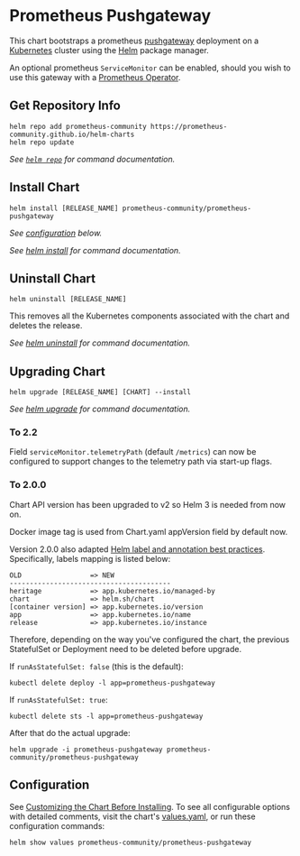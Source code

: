 # Prometheus Pushgateway

This chart bootstraps a prometheus [pushgateway](http://github.com/prometheus/pushgateway) deployment on a [Kubernetes](http://kubernetes.io) cluster using the [Helm](https://helm.sh) package manager.

An optional prometheus `ServiceMonitor` can be enabled, should you wish to use this gateway with a [Prometheus Operator](https://github.com/coreos/prometheus-operator).

## Get Repository Info

```console
helm repo add prometheus-community https://prometheus-community.github.io/helm-charts
helm repo update
```

_See [`helm repo`](https://helm.sh/docs/helm/helm_repo/) for command documentation._

## Install Chart

```console
helm install [RELEASE_NAME] prometheus-community/prometheus-pushgateway
```

_See [configuration](#configuration) below._

_See [helm install](https://helm.sh/docs/helm/helm_install/) for command documentation._

## Uninstall Chart

```console
helm uninstall [RELEASE_NAME]
```

This removes all the Kubernetes components associated with the chart and deletes the release.

_See [helm uninstall](https://helm.sh/docs/helm/helm_uninstall/) for command documentation._

## Upgrading Chart

```console
helm upgrade [RELEASE_NAME] [CHART] --install
```

_See [helm upgrade](https://helm.sh/docs/helm/helm_upgrade/) for command documentation._

### To 2.2

Field `serviceMonitor.telemetryPath` (default `/metrics`) can now be configured to support changes to the telemetry path via start-up flags.

### To 2.0.0

Chart API version has been upgraded to v2 so Helm 3 is needed from now on.

Docker image tag is used from Chart.yaml appVersion field by default now.

Version 2.0.0 also adapted [Helm label and annotation best practices](https://helm.sh/docs/chart_best_practices/labels/). Specifically, labels mapping is listed below:

```console
OLD                 => NEW
----------------------------------------
heritage            => app.kubernetes.io/managed-by
chart               => helm.sh/chart
[container version] => app.kubernetes.io/version
app                 => app.kubernetes.io/name
release             => app.kubernetes.io/instance
```

Therefore, depending on the way you've configured the chart, the previous StatefulSet or Deployment need to be deleted before upgrade.

If `runAsStatefulSet: false` (this is the default):

```console
kubectl delete deploy -l app=prometheus-pushgateway
```

If `runAsStatefulSet: true`:

```console
kubectl delete sts -l app=prometheus-pushgateway
```

After that do the actual upgrade:

```console
helm upgrade -i prometheus-pushgateway prometheus-community/prometheus-pushgateway
```

## Configuration

See [Customizing the Chart Before Installing](https://helm.sh/docs/intro/using_helm/#customizing-the-chart-before-installing). To see all configurable options with detailed comments, visit the chart's [values.yaml](./values.yaml), or run these configuration commands:

```console
helm show values prometheus-community/prometheus-pushgateway
```
